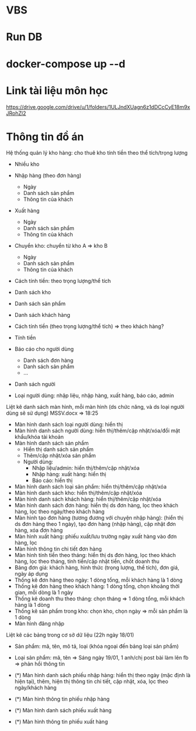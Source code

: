 # VBS

# Run DB
# docker-compose up --d
# Link tài liệu môn học
https://drive.google.com/drive/u/1/folders/1ULJndXUagn6z1dDCcCyE18m9xJRohZl2

# Thông tin đồ án
Hệ thống quản lý kho hàng: cho thuê kho tính tiền theo thể tích/trọng lượng
- Nhiều kho
- Nhập hàng (theo đơn hàng)
	- Ngày
	- Danh sách sản phẩm
	- Thông tin của khách
- Xuất hàng
	- Ngày
	- Danh sách sản phẩm
	- Thông tin của khách
- Chuyển kho: chuyển từ kho A => kho B
	- Ngày 
	- Danh sách sản phẩm
	- Thông tin của khách
- Cách tính tiền: theo trọng lượng/thể tích

- Danh sách kho
- Danh sách sản phẩm
- Danh sách khách hàng
- Cách tính tiền (theo trọng lượng/thể tích) => theo khách hàng?
- Tính tiền
- Báo cáo cho người dùng
	+ Danh sách đơn hàng
	+ Danh sách sản phẩm
	+ ...
- Danh sách người
- Loại người dùng: nhập liệu, nhập hàng, xuất hàng, báo cáo, admin

Liệt kê danh sách màn hình, mỗi màn hình (ds chức năng, và ds loại người dùng sẽ sử dụng)
MSSV.docx => 18:25
- Màn hình danh sách loại người dùng: hiển thị
- Màn hình danh sách người dùng: hiển thị/thêm/cập nhật/xóa/đổi mật khẩu/khóa tài khoản
- Màn hình danh sách sản phẩm
	+ Hiển thị danh sách sản phẩm
	+ Thêm/cập nhật/xóa sản phẩm
	+ Người dùng: 
		+ Nhập liệu/admin: hiển thị/thêm/cập nhật/xóa
		+ Nhập hàng: xuất hàng: hiển thị
		+ Báo cáo: hiển thị
- Màn hình danh sách loại sản phẩm: hiển thị/thêm/cập nhật/xóa
- Màn hình danh sách kho: hiển thị/thêm/cập nhật/xóa
- Màn hình danh sách khách hàng: hiển thị/thêm/cập nhật/xóa
- Màn hình danh sách đơn hàng: hiển thị ds đơn hàng, lọc theo khách hàng, lọc theo ngày/theo khách hàng
- Màn hình tạo đơn hàng (tương đương với chuyện nhập hàng): (hiển thị ds đơn hàng theo 1 ngày), tạo đơn hàng (nhập hàng), cập nhật đơn hàng, xóa đơn hàng
- Màn hình xuất hàng: phiếu xuất/lưu trường ngày xuất hàng vào đơn hàng, lọc
- Màn hình thông tin chi tiết đơn hàng
- Màn hình tính tiền theo tháng: hiển thị ds đơn hàng, lọc theo khách hàng, lọc theo tháng, tính tiền/cập nhật tiền, chốt doanh thu
- Bảng đơn giá: khách hàng, hình thức (trọng lượng, thể tích), đơn giá, ngày áp dụng
- Thống kê đơn hàng theo ngày: 1 dòng tổng, mỗi khách hàng là 1 dòng
- Thống kê đơn hàng theo khách hàng: 1 dòng tổng, chọn khoảng thời gian, mỗi dòng là 1 ngày
- Thống kê doanh thu theo tháng: chọn tháng => 1 dòng tổng, mỗi khách hàng là 1 dòng
- Thống kê sản phẩm trong kho: chọn kho, chọn ngày => mỗi sản phẩm là 1 dòng
- Màn hình đăng nhập

Liệt kê các bảng trong cơ sở dữ liệu (22h ngày 18/01)
- Sản phẩm: mã, tên, mô tả, loại (khóa ngoại đến bảng loại sản phẩm)
- Loại sản phẩm: mã, tên
=> Sáng ngày 19/01, 1 anh/chị post bài làm lên fb => phản hồi thông tin 








- (*) Màn hình danh sách phiếu nhập hàng: hiển thị theo ngày (mặc định là hiện tại), thêm, hiện thị thông tin chi tiết, cập nhật, xóa, lọc theo ngày/khách hàng
- (*) Màn hình thông tin phiếu nhập hàng
- (*) Màn hình danh sách phiếu xuất hàng
- (*) Màn hình thông tin phiếu xuất hàng






